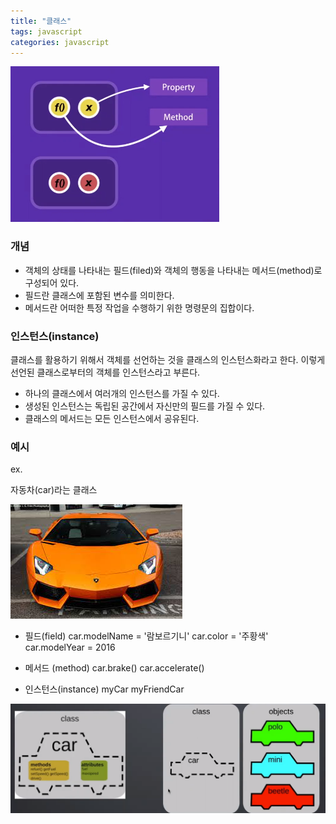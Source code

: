 ```yaml
---
title: "클래스"
tags: javascript
categories: javascript
---
```


![class](/assets/images/post/img-oop-02.png)

### 개념

- 객체의 상태를 나타내는 필드(filed)와 객체의 행동을 나타내는 메서드(method)로 구성되어 있다.
- 필드란 클래스에 포함된 변수를 의미한다.
- 메서드란 어떠한 특정 작업을 수행하기 위한 명령문의 집합이다.

### 인스턴스(instance)

클래스를 활용하기 위해서 객체를 선언하는 것을 클래스의 인스턴스화라고 한다.
이렇게 선언된 클래스로부터의 객체를 인스턴스라고 부른다.

- 하나의 클래스에서 여러개의 인스턴스를 가질 수 있다.
- 생성된 인스턴스는 독립된 공간에서 자신만의 필드를 가질 수 있다.
- 클래스의 메서드는 모든 인스턴스에서 공유된다.

### 예시

ex.

자동차(car)라는 클래스

![class 예시](/assets/images/post/img-class.png)

- 필드(field)
  car.modelName = '람보르기니'
  car.color = '주황색'
  car.modelYear = 2016

- 메서드 (method)
  car.brake()
  car.accelerate()

- 인스턴스(instance)
  myCar
  myFriendCar

![class 예시](/assets/images/post/img-class-ex.png)
